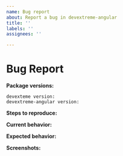 ```yaml
---
name: Bug report
about: Report a bug in devextreme-angular
title: ''
labels: ''
assignees: ''

---
```


<!-- *************************************************************************************************
To help us expedite the issue processing, please search opened and closed tickets in our support center (https://www.devexpress.com/Support/Center/Question/List/1) before you submit a new issue. The tickets can contain resolutions, workarounds, or information about the progress in fixing.

You can also find information that can help you to resolve the issue in the following resources:

    - https://github.com/DevExpress/devextreme-angular/blob/master/README.md
    - https://js.devexpress.com/Documentation/Guide/Getting_Started/Widget_Basics_-_Angular/
******************************************************************************************************* -->

# Bug Report

<!-- Please provide the following information -->

**Package versions:**

    devexteme version:
    devextreme-angular version:

**Steps to reproduce:**
<!-- Provide a sample application that illustrates the bug if possible. Do it using: 
    - GitHub
    - StackBlitz (https://stackblitz.com/edit/angular-c2djgn)
    - Plunker (http://next.plnkr.co/edit/XuAPDd?preview)
-->

**Current behavior:**
<!-- Describe how the bug manifests. -->

**Expected behavior:**
<!-- Describe what you expect to happen. -->

**Screenshots:**
<!-- Add screenshots that demonstrate your problem if possible. -->
